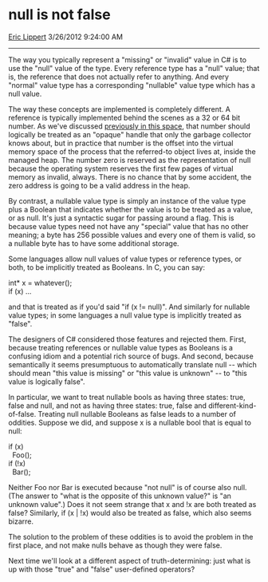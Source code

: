 <div id="page">

# null is not false

[Eric Lippert](https://social.msdn.microsoft.com/profile/Eric%20Lippert) 3/26/2012 9:24:00 AM

-----

<div id="content">

<div class="mine">

The way you typically represent a "missing" or "invalid" value in C\# is to use the "null" value of the type. Every reference type has a "null" value; that is, the reference that does not actually refer to anything. And every "normal" value type has a corresponding "nullable" value type which has a null value.

The way these concepts are implemented is completely different. A reference is typically implemented behind the scenes as a 32 or 64 bit number. As we've discussed [previously in this space](http://blogs.msdn.com/b/ericlippert/archive/2009/02/17/references-are-not-addresses.aspx), that number should logically be treated as an "opaque" handle that only the garbage collector knows about, but in practice that number is the offset into the virtual memory space of the process that the referred-to object lives at, inside the managed heap. The number zero is reserved as the representation of null because the operating system reserves the first few pages of virtual memory as invalid, always. There is no chance that by some accident, the zero address is going to be a valid address in the heap.

By contrast, a nullable value type is simply an instance of the value type plus a Boolean that indicates whether the value is to be treated as a value, or as null. It's just a syntactic sugar for passing around a flag. This is because value types need not have any "special" value that has no other meaning; a byte has 256 possible values and every one of them is valid, so a nullable byte has to have some additional storage.

Some languages allow null values of value types or reference types, or both, to be implicitly treated as Booleans. In C, you can say:

<span class="code">int\* x = whatever();  
if (x) ...</span>

and that is treated as if you'd said "<span class="code">if (x \!= null)</span>". And similarly for nullable value types; in some languages a null value type is implicitly treated as "false".

The designers of C\# considered those features and rejected them. First, because treating references or nullable value types as Booleans is a confusing idiom and a potential rich source of bugs. And second, because semantically it seems presumptuous to automatically translate null -- which should mean "this value is missing" or "this value is unknown" -- to "this value is logically false".

In particular, we want to treat nullable bools as having three states: true, false and null, and not as having three states: true, false and different-kind-of-false. Treating null nullable Booleans as false leads to a number of oddities. Suppose we did, and suppose x is a nullable bool that is equal to null:

<span class="code">if (x)  
  Foo();  
if (\!x)  
  Bar();</span>

Neither Foo nor Bar is executed because "not null" is of course also null. (The answer to "what is the opposite of this unknown value?" is "an unknown value".) Does it not seem strange that <span class="code">x</span> and <span class="code">\!x</span> are both treated as false? Similarly, <span class="code">if (x | \!x)</span> would also be treated as false, which also seems bizarre.

The solution to the problem of these oddities is to avoid the problem in the first place, and not make nulls behave as though they were false.

Next time we'll look at a different aspect of truth-determining: just what is up with those "true" and "false" user-defined operators?

</div>

</div>

</div>

